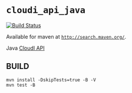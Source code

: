 `cloudi_api_java`
=================

[![Build Status](https://travis-ci.org/CloudI/cloudi_api_java.png)](https://travis-ci.org/CloudI/cloudi_api_java)

Available for maven at [`http://search.maven.org/`](http://search.maven.org/#search|gav|1|g%3A%22org.cloudi%22%20AND%20a%3A%22cloudi_api_java%22).

Java [CloudI API](http://cloudi.org/api.html#1_Intro)

BUILD
-----

    mvn install -DskipTests=true -B -V
    mvn test -B

